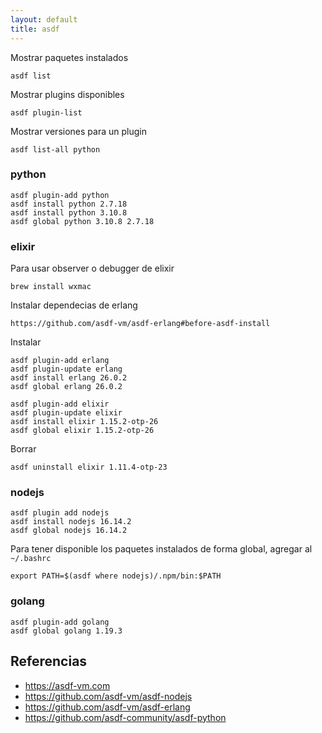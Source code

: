 ```yaml
---
layout: default
title: asdf
---
```


Mostrar paquetes instalados

    asdf list

Mostrar plugins disponibles

    asdf plugin-list

Mostrar versiones para un plugin

    asdf list-all python

### python

    asdf plugin-add python
    asdf install python 2.7.18
    asdf install python 3.10.8
    asdf global python 3.10.8 2.7.18

### elixir

Para usar observer o debugger de elixir

    brew install wxmac

Instalar dependecias de erlang

    https://github.com/asdf-vm/asdf-erlang#before-asdf-install

Instalar

    asdf plugin-add erlang
    asdf plugin-update erlang
    asdf install erlang 26.0.2
    asdf global erlang 26.0.2

    asdf plugin-add elixir
    asdf plugin-update elixir
    asdf install elixir 1.15.2-otp-26
    asdf global elixir 1.15.2-otp-26

Borrar

    asdf uninstall elixir 1.11.4-otp-23

### nodejs

    asdf plugin add nodejs
    asdf install nodejs 16.14.2
    asdf global nodejs 16.14.2

Para tener disponible los paquetes instalados de forma global, agregar al `~/.bashrc`

    export PATH=$(asdf where nodejs)/.npm/bin:$PATH

### golang

    asdf plugin-add golang
    asdf global golang 1.19.3

## Referencias

* https://asdf-vm.com
* https://github.com/asdf-vm/asdf-nodejs
* https://github.com/asdf-vm/asdf-erlang
* https://github.com/asdf-community/asdf-python

